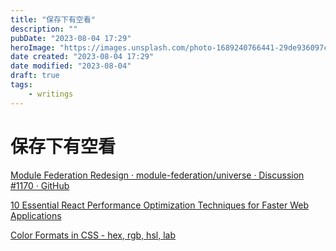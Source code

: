 ```yaml
---
title: "保存下有空看"
description: ""
pubDate: "2023-08-04 17:29"
heroImage: "https://images.unsplash.com/photo-1689240766441-29de936097cb?crop=entropy&cs=srgb&fm=jpg&ixid=M3wzNjM5Nzd8MHwxfHJhbmRvbXx8fHx8fHx8fDE2OTExNDEzODh8&ixlib=rb-4.0.3&q=85"
date created: "2023-08-04 17:29"
date modified: "2023-08-04"
draft: true
tags:
    - writings
---
```


# 保存下有空看


[Module Federation Redesign · module-federation/universe · Discussion #1170 · GitHub](https://github.com/module-federation/universe/discussions/1170)

[10 Essential React Performance Optimization Techniques for Faster Web Applications](https://techreactlearning.blogspot.com/2023/07/10-essential-react-performance.html)


[Color Formats in CSS - hex, rgb, hsl, lab](https://www.joshwcomeau.com/css/color-formats/)

